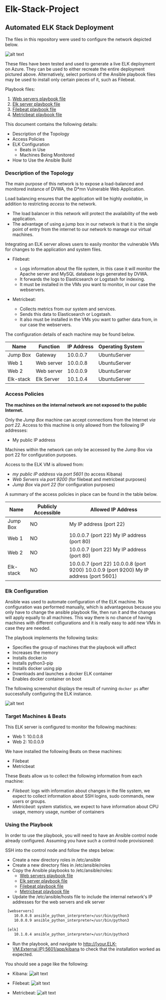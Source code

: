 # Elk-Stack-Project

## Automated ELK Stack Deployment

The files in this repository were used to configure the network depicted below.

![alt text](Diagrams/RedTeam-Elk-VN_withNotes.png "Network Diagram")

These files have been tested and used to generate a live ELK deployment on Azure. They can be used to either recreate the entire deployment pictured above. Alternatively, select portions of the Ansible playbook files may be used to install only certain pieces of it, such as Filebeat.

Playbook files:
 1. [Web servers playbook file](Ansible/ansible-playbooks.yml) 
 2. [Elk server playbook file](Ansible/elk-install.yml)
 3. [Filebeat playbook file](Ansible/filebeat-playbook.yml)
 4. [Metricbeat playbook file](Ansible/metricbeat-playbook.yml)



This document contains the following details:
- Description of the Topology
- Access Policies
- ELK Configuration
  - Beats in Use
  - Machines Being Monitored
- How to Use the Ansible Build


### Description of the Topology

The main purpose of this network is to expose a load-balanced and monitored instance of DVWA, the D*mn Vulnerable Web Application.

Load balancing ensures that the application will be highly *available*, in addition to restricting *access* to the network. 
  * The load balancer in this network will protect the availability of the web application. 
  * The advantage of using a jump box in our network is that it is the single point of entry from the internet to our network to manage our virtual machines. 


Integrating an ELK server allows users to easily monitor the vulnerable VMs for changes to the application and system files.
  - Filebeat:
    - Logs information about the file system, in this case it will monitor the Apache server and MySQL database logs generated by DVWA. 
    - It forwards the logs to Elasticsearch or Logstash for indexing.
    - It must be installed in the VMs you want to monitor, in our case the webservers.

  - Metricbeat:
    - Collects metrics from our system and services. 
    - Sends this data to Elasticsearch or Logstash.
    - It also must be installed in the VMs you want to gather data from, in our case the webservers.

The configuration details of each machine may be found below.


| Name      | Function   | IP Address | Operating System |
|-----------|------------|------------|------------------|
| Jump Box  | Gateway    | 10.0.0.7   | UbuntuServer     |
| Web 1     | Web server | 10.0.0.8   | UbuntuServer     |
| Web 2     | Web server | 10.0.0.9   | UbuntuServer     |
| Elk-stack | Elk Server | 10.1.0.4   | UbuntuServer     |


### Access Policies

**The machines on the internal network are not exposed to the public Internet.**

Only the *Jump Box* machine can accept connections from the Internet *via port 22*. Access to this machine is only allowed from the following IP addresses:
- My public IP address 

Machines within the network can only be accessed by the Jump Box via port 22 for configuration purposes.

Access to the ELK VM is allowed from:
- *my public IP address* via *port 5601* (to access Kibana)
- *Web Servers* via *port 9200* (for filebeat and metricbeat purposes)
- *Jump Box* via *port 22* (for configuration purposes) 

A summary of the access policies in place can be found in the table below.

| Name      | Publicly Accessible | Allowed IP Address                                                                     |
|-----------|---------------------|----------------------------------------------------------------------------------------|
| Jump Box  | NO                  | My IP address (port 22)                                                                |
| Web 1     | NO                  | 10.0.0.7 (port 22) My IP address (port 80)                                             |
| Web 2     | NO                  | 10.0.0.7 (port 22) My IP address (port 80)                                             |
| Elk-stack | NO                  | 10.0.0.7 (port 22) 10.0.0.8 (port 9200) 10.0.0.9 (port 9200) My IP address (port 5601) |


### Elk Configuration

Ansible was used to automate configuration of the ELK machine. No configuration was performed manually, which is advantageous because you only have to change the ansible playbook file, then run it and the changes will apply equally to all machines. This way there is no chance of having machines with different cofigurations and it is really easy to add new VMs in case they are needed.

The playbook implements the following tasks:
- Specifies the group of machines that the playbook will affect
- Increases the memory
- Installs docker.io
- Installs python3-pip
- Installs docker using pip
- Downloads and launches a docker ELK container
- Enables docker container on boot

The following screenshot displays the result of running `docker ps` after successfully configuring the ELK instance.

![alt text](Images/Project1-elk-docker-running.png "ELK container running")

### Target Machines & Beats
This ELK server is configured to monitor the following machines:
- Web 1: 10.0.0.8
- Web 2: 10.0.0.9

We have installed the following Beats on these machines:
- Filebeat
- Metricbeat

These Beats allow us to collect the following information from each machine:
- *Filebeat*: logs with information about changes in the file system, we expect to collect information about SSH logins, sudo commands, new users or groups.
- *Metricbeat*: system statistics, we expect to have information about CPU usage, memory usage, number of containers

### Using the Playbook
In order to use the playbook, you will need to have an Ansible control node already configured. Assuming you have such a control node provisioned: 


SSH into the control node and follow the steps below:
- Create a new directory roles in /etc/ansible
- Create a new directory files in /etc/ansible/roles
- Copy the Ansible playbooks to /etc/ansible/roles:
  - [Web servers playbook file](Ansible/ansible-playbooks.yml) 
  - [Elk server playbook file](Ansible/elk-install.yml)
  - [Filebeat playbook file](Ansible/filebeat-playbook.yml)
  - [Metricbeat playbook file](Ansible/metricbeat-playbook.yml)
- Update the /etc/ansible/hosts file to include the internal network's IP addresses for the web servers and elk server
```bash
 [webservers]
    10.0.0.8 ansible_python_interpreter=/usr/bin/python3
	10.0.0.9 ansible_python_interpreter=/usr/bin/python3
 
 [elk]
    10.1.0.4 ansible_python_interpreter=/usr/bin/python3
```
- Run the playbook, and navigate to <http://[your.ELK-VM.External.IP]:5601/app/kibana> to check that the installation worked as expected.

You should see a page like the following:

- Kibana:
![alt text](/Images/Project1-kibana.png "Kibana")


- Filebeat:
![alt text](/Images/Project-Filebeat.png "Filebeat")


- Metricbeat:
![alt text](/Images/Project1-MetricBeat.png "Metricbeat")





